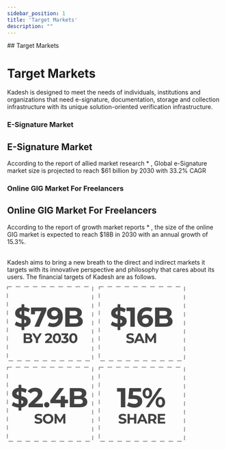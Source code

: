 ```yaml
---
sidebar_position: 1
title: 'Target Markets'
description: ""
---
```

<head>
    <link rel="canonical" href="https://docs.kadeshchain.com/docs/whitepaper/Market%20Info/TargetMarkets/" />
</head>
## Target Markets
<h1>Target Markets</h1>

Kadesh is designed to meet the needs of individuals, institutions and organizations that need e-signature, documentation, storage and collection infrastructure with its unique solution-oriented verification infrastructure.

### E-Signature Market
<h2>E-Signature Market</h2>
According to the report of allied market research * , Global e-Signature market size is projected to reach $61 billion by 2030 with 33.2% CAGR

### Online GIG Market For Freelancers
<h2>Online GIG Market For Freelancers</h2>
According to the report of growth market reports * , the size of the online GIG market is expected to reach $18B in 2030 with an annual growth of 15.3%.

<br/>Kadesh aims to bring a new breath to the direct and indirect markets it targets with its innovative perspective and philosophy that cares about its users. The financial targets of Kadesh are as follows.
<p class="top-img"><svg width="416" height="362" viewBox="0 0 416 362" fill="none" xmlns="http://www.w3.org/2000/svg">
<rect x="0.5" y="0.5" width="200" height="173" stroke="#434242" stroke-linecap="round" stroke-dasharray="10 10"/>
<path d="M33.728 101.68V41.52H40.128V101.68H33.728ZM36.032 94.768C32.448 94.768 29.0133 94.2987 25.728 93.36C22.4427 92.3787 19.7973 91.12 17.792 89.584L21.312 81.776C23.232 83.1413 25.4933 84.272 28.096 85.168C30.7413 86.0213 33.408 86.448 36.096 86.448C38.144 86.448 39.7867 86.256 41.024 85.872C42.304 85.4453 43.2427 84.8693 43.84 84.144C44.4373 83.4187 44.736 82.5867 44.736 81.648C44.736 80.4533 44.2667 79.5147 43.328 78.832C42.3893 78.1067 41.152 77.5307 39.616 77.104C38.08 76.6347 36.3733 76.208 34.496 75.824C32.6613 75.3973 30.8053 74.8853 28.928 74.288C27.0933 73.6907 25.408 72.9227 23.872 71.984C22.336 71.0453 21.0773 69.808 20.096 68.272C19.1573 66.736 18.688 64.7733 18.688 62.384C18.688 59.824 19.3707 57.4987 20.736 55.408C22.144 53.2747 24.2347 51.5893 27.008 50.352C29.824 49.072 33.344 48.432 37.568 48.432C40.384 48.432 43.1573 48.7733 45.888 49.456C48.6187 50.096 51.0293 51.0773 53.12 52.4L49.92 60.272C47.8293 59.0773 45.7387 58.2027 43.648 57.648C41.5573 57.0507 39.5093 56.752 37.504 56.752C35.4987 56.752 33.856 56.9867 32.576 57.456C31.296 57.9253 30.3787 58.544 29.824 59.312C29.2693 60.0373 28.992 60.8907 28.992 61.872C28.992 63.024 29.4613 63.9627 30.4 64.688C31.3387 65.3707 32.576 65.9253 34.112 66.352C35.648 66.7787 37.3333 67.2053 39.168 67.632C41.0453 68.0587 42.9013 68.5493 44.736 69.104C46.6133 69.6587 48.32 70.4053 49.856 71.344C51.392 72.2827 52.6293 73.52 53.568 75.056C54.5493 76.592 55.04 78.5333 55.04 80.88C55.04 83.3973 54.336 85.7013 52.928 87.792C51.52 89.8827 49.408 91.568 46.592 92.848C43.8187 94.128 40.2987 94.768 36.032 94.768ZM63.9315 94L81.9795 53.168L84.6675 57.648H60.5395L65.1475 52.784V64.944H55.9315V49.2H91.8355V55.92L75.1955 94H63.9315ZM110.275 48.432C114.414 48.432 117.976 49.2853 120.963 50.992C123.95 52.6987 126.254 55.1947 127.875 58.48C129.496 61.7227 130.307 65.776 130.307 70.64C130.307 75.8027 129.326 80.176 127.363 83.76C125.443 87.344 122.776 90.0747 119.363 91.952C115.95 93.8293 111.982 94.768 107.459 94.768C105.112 94.768 102.851 94.512 100.675 94C98.499 93.488 96.6217 92.72 95.043 91.696L98.883 84.08C100.12 84.9333 101.443 85.5307 102.851 85.872C104.259 86.1707 105.731 86.32 107.267 86.32C111.107 86.32 114.158 85.1467 116.419 82.8C118.723 80.4533 119.875 76.976 119.875 72.368C119.875 71.6 119.854 70.7467 119.811 69.808C119.768 68.8693 119.662 67.9307 119.491 66.992L122.307 69.68C121.582 71.344 120.558 72.752 119.235 73.904C117.912 75.0133 116.376 75.8667 114.627 76.464C112.878 77.0187 110.915 77.296 108.739 77.296C105.88 77.296 103.278 76.72 100.931 75.568C98.627 74.416 96.771 72.7947 95.363 70.704C93.9977 68.6133 93.315 66.16 93.315 63.344C93.315 60.272 94.0617 57.6267 95.555 55.408C97.091 53.1893 99.139 51.4827 101.699 50.288C104.302 49.0507 107.16 48.432 110.275 48.432ZM110.915 56.176C109.422 56.176 108.12 56.4533 107.011 57.008C105.902 57.52 105.027 58.288 104.387 59.312C103.747 60.2933 103.427 61.4667 103.427 62.832C103.427 64.88 104.11 66.5227 105.475 67.76C106.883 68.9547 108.739 69.552 111.043 69.552C112.536 69.552 113.859 69.2747 115.011 68.72C116.206 68.1227 117.123 67.312 117.763 66.288C118.403 65.264 118.723 64.112 118.723 62.832C118.723 61.552 118.403 60.4213 117.763 59.44C117.166 58.416 116.291 57.6267 115.139 57.072C113.987 56.4747 112.579 56.176 110.915 56.176ZM136.177 94V49.2H158.065C163.697 49.2 167.921 50.2667 170.737 52.4C173.596 54.5333 175.025 57.3493 175.025 60.848C175.025 63.1947 174.449 65.2427 173.297 66.992C172.145 68.6987 170.566 70.0213 168.561 70.96C166.556 71.8987 164.252 72.368 161.649 72.368L162.865 69.744C165.681 69.744 168.177 70.2133 170.353 71.152C172.529 72.048 174.214 73.392 175.409 75.184C176.646 76.976 177.265 79.1733 177.265 81.776C177.265 85.616 175.75 88.624 172.721 90.8C169.692 92.9333 165.233 94 159.345 94H136.177ZM146.481 86.192H158.577C161.265 86.192 163.292 85.7653 164.657 84.912C166.065 84.016 166.769 82.608 166.769 80.688C166.769 78.8107 166.065 77.424 164.657 76.528C163.292 75.5893 161.265 75.12 158.577 75.12H145.713V67.568H156.785C159.302 67.568 161.222 67.1413 162.545 66.288C163.91 65.392 164.593 64.048 164.593 62.256C164.593 60.5067 163.91 59.2053 162.545 58.352C161.222 57.456 159.302 57.008 156.785 57.008H146.481V86.192Z" fill="#434242"/>
<path d="M38.656 132V109.6H49.6C52.416 109.6 54.528 110.133 55.936 111.2C57.3653 112.267 58.08 113.675 58.08 115.424C58.08 116.597 57.792 117.621 57.216 118.496C56.64 119.349 55.8507 120.011 54.848 120.48C53.8453 120.949 52.6933 121.184 51.392 121.184L52 119.872C53.408 119.872 54.656 120.107 55.744 120.576C56.832 121.024 57.6747 121.696 58.272 122.592C58.8907 123.488 59.2 124.587 59.2 125.888C59.2 127.808 58.4427 129.312 56.928 130.4C55.4133 131.467 53.184 132 50.24 132H38.656ZM43.808 128.096H49.856C51.2 128.096 52.2133 127.883 52.896 127.456C53.6 127.008 53.952 126.304 53.952 125.344C53.952 124.405 53.6 123.712 52.896 123.264C52.2133 122.795 51.2 122.56 49.856 122.56H43.424V118.784H48.96C50.2187 118.784 51.1787 118.571 51.84 118.144C52.5227 117.696 52.864 117.024 52.864 116.128C52.864 115.253 52.5227 114.603 51.84 114.176C51.1787 113.728 50.2187 113.504 48.96 113.504H43.808V128.096ZM67.264 132V122.848L68.448 125.984L58.592 109.6H64.096L71.648 122.176H68.48L76.064 109.6H81.152L71.296 125.984L72.448 122.848V132H67.264ZM88.8635 132V128.64L97.5035 120.48C98.1862 119.861 98.6875 119.307 99.0075 118.816C99.3275 118.325 99.5408 117.877 99.6475 117.472C99.7755 117.067 99.8395 116.693 99.8395 116.352C99.8395 115.456 99.5302 114.773 98.9115 114.304C98.3142 113.813 97.4288 113.568 96.2555 113.568C95.3168 113.568 94.4422 113.749 93.6315 114.112C92.8422 114.475 92.1702 115.04 91.6155 115.808L87.8395 113.376C88.6928 112.096 89.8875 111.083 91.4235 110.336C92.9595 109.589 94.7302 109.216 96.7355 109.216C98.3995 109.216 99.8502 109.493 101.087 110.048C102.346 110.581 103.317 111.339 104 112.32C104.704 113.301 105.056 114.475 105.056 115.84C105.056 116.565 104.959 117.291 104.767 118.016C104.597 118.72 104.234 119.467 103.679 120.256C103.146 121.045 102.357 121.931 101.311 122.912L94.1435 129.664L93.1515 127.776H105.792V132H88.8635ZM116.571 132.384C114.736 132.384 113.093 131.936 111.643 131.04C110.192 130.123 109.051 128.8 108.219 127.072C107.387 125.344 106.971 123.253 106.971 120.8C106.971 118.347 107.387 116.256 108.219 114.528C109.051 112.8 110.192 111.488 111.643 110.592C113.093 109.675 114.736 109.216 116.571 109.216C118.427 109.216 120.069 109.675 121.499 110.592C122.949 111.488 124.091 112.8 124.923 114.528C125.755 116.256 126.171 118.347 126.171 120.8C126.171 123.253 125.755 125.344 124.923 127.072C124.091 128.8 122.949 130.123 121.499 131.04C120.069 131.936 118.427 132.384 116.571 132.384ZM116.571 128C117.445 128 118.203 127.755 118.843 127.264C119.504 126.773 120.016 125.995 120.379 124.928C120.763 123.861 120.955 122.485 120.955 120.8C120.955 119.115 120.763 117.739 120.379 116.672C120.016 115.605 119.504 114.827 118.843 114.336C118.203 113.845 117.445 113.6 116.571 113.6C115.717 113.6 114.96 113.845 114.299 114.336C113.659 114.827 113.147 115.605 112.763 116.672C112.4 117.739 112.219 119.115 112.219 120.8C112.219 122.485 112.4 123.861 112.763 124.928C113.147 125.995 113.659 126.773 114.299 127.264C114.96 127.755 115.717 128 116.571 128ZM134.681 132.384C133.123 132.384 131.577 132.181 130.041 131.776C128.505 131.349 127.203 130.752 126.137 129.984L128.153 126.016C129.006 126.635 129.998 127.125 131.129 127.488C132.259 127.851 133.401 128.032 134.553 128.032C135.854 128.032 136.878 127.776 137.625 127.264C138.371 126.752 138.745 126.048 138.745 125.152C138.745 124.299 138.414 123.627 137.753 123.136C137.091 122.645 136.025 122.4 134.553 122.4H132.185V118.976L138.425 111.904L139.001 113.76H127.257V109.6H142.937V112.96L136.729 120.032L134.105 118.528H135.609C138.361 118.528 140.441 119.147 141.849 120.384C143.257 121.621 143.961 123.211 143.961 125.152C143.961 126.411 143.63 127.595 142.969 128.704C142.307 129.792 141.294 130.677 139.929 131.36C138.563 132.043 136.814 132.384 134.681 132.384ZM154.994 132.384C153.16 132.384 151.517 131.936 150.066 131.04C148.616 130.123 147.474 128.8 146.642 127.072C145.81 125.344 145.394 123.253 145.394 120.8C145.394 118.347 145.81 116.256 146.642 114.528C147.474 112.8 148.616 111.488 150.066 110.592C151.517 109.675 153.16 109.216 154.994 109.216C156.85 109.216 158.493 109.675 159.922 110.592C161.373 111.488 162.514 112.8 163.346 114.528C164.178 116.256 164.594 118.347 164.594 120.8C164.594 123.253 164.178 125.344 163.346 127.072C162.514 128.8 161.373 130.123 159.922 131.04C158.493 131.936 156.85 132.384 154.994 132.384ZM154.994 128C155.869 128 156.626 127.755 157.266 127.264C157.928 126.773 158.44 125.995 158.802 124.928C159.186 123.861 159.378 122.485 159.378 120.8C159.378 119.115 159.186 117.739 158.802 116.672C158.44 115.605 157.928 114.827 157.266 114.336C156.626 113.845 155.869 113.6 154.994 113.6C154.141 113.6 153.384 113.845 152.722 114.336C152.082 114.827 151.57 115.605 151.186 116.672C150.824 117.739 150.642 119.115 150.642 120.8C150.642 122.485 150.824 123.861 151.186 124.928C151.57 125.995 152.082 126.773 152.722 127.264C153.384 127.755 154.141 128 154.994 128Z" fill="#434242"/>
<rect x="0.5" y="188.5" width="200" height="173" stroke="#434242" stroke-linecap="round" stroke-dasharray="10 10"/>
<path d="M26.728 289.68V229.52H33.128V289.68H26.728ZM29.032 282.768C25.448 282.768 22.0133 282.299 18.728 281.36C15.4427 280.379 12.7973 279.12 10.792 277.584L14.312 269.776C16.232 271.141 18.4933 272.272 21.096 273.168C23.7413 274.021 26.408 274.448 29.096 274.448C31.144 274.448 32.7867 274.256 34.024 273.872C35.304 273.445 36.2427 272.869 36.84 272.144C37.4373 271.419 37.736 270.587 37.736 269.648C37.736 268.453 37.2667 267.515 36.328 266.832C35.3893 266.107 34.152 265.531 32.616 265.104C31.08 264.635 29.3733 264.208 27.496 263.824C25.6613 263.397 23.8053 262.885 21.928 262.288C20.0933 261.691 18.408 260.923 16.872 259.984C15.336 259.045 14.0773 257.808 13.096 256.272C12.1573 254.736 11.688 252.773 11.688 250.384C11.688 247.824 12.3707 245.499 13.736 243.408C15.144 241.275 17.2347 239.589 20.008 238.352C22.824 237.072 26.344 236.432 30.568 236.432C33.384 236.432 36.1573 236.773 38.888 237.456C41.6187 238.096 44.0293 239.077 46.12 240.4L42.92 248.272C40.8293 247.077 38.7387 246.203 36.648 245.648C34.5573 245.051 32.5093 244.752 30.504 244.752C28.4987 244.752 26.856 244.987 25.576 245.456C24.296 245.925 23.3787 246.544 22.824 247.312C22.2693 248.037 21.992 248.891 21.992 249.872C21.992 251.024 22.4613 251.963 23.4 252.688C24.3387 253.371 25.576 253.925 27.112 254.352C28.648 254.779 30.3333 255.205 32.168 255.632C34.0453 256.059 35.9013 256.549 37.736 257.104C39.6133 257.659 41.32 258.405 42.856 259.344C44.392 260.283 45.6293 261.52 46.568 263.056C47.5493 264.592 48.04 266.533 48.04 268.88C48.04 271.397 47.336 273.701 45.928 275.792C44.52 277.883 42.408 279.568 39.592 280.848C36.8187 282.128 33.2987 282.768 29.032 282.768ZM50.0045 282V275.28L67.2845 258.96C68.6498 257.723 69.6525 256.613 70.2925 255.632C70.9325 254.651 71.3592 253.755 71.5725 252.944C71.8285 252.133 71.9565 251.387 71.9565 250.704C71.9565 248.912 71.3378 247.547 70.1005 246.608C68.9058 245.627 67.1352 245.136 64.7885 245.136C62.9112 245.136 61.1618 245.499 59.5405 246.224C57.9618 246.949 56.6178 248.08 55.5085 249.616L47.9565 244.752C49.6632 242.192 52.0525 240.165 55.1245 238.672C58.1965 237.179 61.7378 236.432 65.7485 236.432C69.0765 236.432 71.9778 236.987 74.4525 238.096C76.9698 239.163 78.9112 240.677 80.2765 242.64C81.6845 244.603 82.3885 246.949 82.3885 249.68C82.3885 251.131 82.1965 252.581 81.8125 254.032C81.4712 255.44 80.7458 256.933 79.6365 258.512C78.5698 260.091 76.9912 261.861 74.9005 263.824L60.5645 277.328L58.5805 273.552H83.8605V282H50.0045ZM92.7315 282.512C91.0248 282.512 89.5528 281.936 88.3155 280.784C87.1208 279.589 86.5235 278.075 86.5235 276.24C86.5235 274.405 87.1208 272.933 88.3155 271.824C89.5528 270.672 91.0248 270.096 92.7315 270.096C94.4808 270.096 95.9528 270.672 97.1475 271.824C98.3422 272.933 98.9395 274.405 98.9395 276.24C98.9395 278.075 98.3422 279.589 97.1475 280.784C95.9528 281.936 94.4808 282.512 92.7315 282.512ZM101.161 272.592V265.616L122.281 237.2H133.161L112.489 265.616L107.433 264.144H142.697V272.592H101.161ZM125.289 282V272.592L125.609 264.144V255.76H135.402V282H125.289ZM146.695 282V237.2H168.583C174.215 237.2 178.439 238.267 181.255 240.4C184.113 242.533 185.543 245.349 185.543 248.848C185.543 251.195 184.967 253.243 183.815 254.992C182.663 256.699 181.084 258.021 179.079 258.96C177.073 259.899 174.769 260.368 172.167 260.368L173.383 257.744C176.199 257.744 178.695 258.213 180.871 259.152C183.047 260.048 184.732 261.392 185.927 263.184C187.164 264.976 187.783 267.173 187.783 269.776C187.783 273.616 186.268 276.624 183.239 278.8C180.209 280.933 175.751 282 169.863 282H146.695ZM156.999 274.192H169.095C171.783 274.192 173.809 273.765 175.175 272.912C176.583 272.016 177.287 270.608 177.287 268.688C177.287 266.811 176.583 265.424 175.175 264.528C173.809 263.589 171.783 263.12 169.095 263.12H156.231V255.568H167.303C169.82 255.568 171.74 255.141 173.063 254.288C174.428 253.392 175.111 252.048 175.111 250.256C175.111 248.507 174.428 247.205 173.063 246.352C171.74 245.456 169.82 245.008 167.303 245.008H156.999V274.192Z" fill="#434242"/>
<path d="M73.016 320.384C71.224 320.384 69.5067 320.149 67.864 319.68C66.2213 319.189 64.8987 318.56 63.896 317.792L65.656 313.888C66.616 314.571 67.7467 315.136 69.048 315.584C70.3707 316.011 71.704 316.224 73.048 316.224C74.072 316.224 74.8933 316.128 75.512 315.936C76.152 315.723 76.6213 315.435 76.92 315.072C77.2187 314.709 77.368 314.293 77.368 313.824C77.368 313.227 77.1333 312.757 76.664 312.416C76.1947 312.053 75.576 311.765 74.808 311.552C74.04 311.317 73.1867 311.104 72.248 310.912C71.3307 310.699 70.4027 310.443 69.464 310.144C68.5467 309.845 67.704 309.461 66.936 308.992C66.168 308.523 65.5387 307.904 65.048 307.136C64.5787 306.368 64.344 305.387 64.344 304.192C64.344 302.912 64.6853 301.749 65.368 300.704C66.072 299.637 67.1173 298.795 68.504 298.176C69.912 297.536 71.672 297.216 73.784 297.216C75.192 297.216 76.5787 297.387 77.944 297.728C79.3093 298.048 80.5147 298.539 81.56 299.2L79.96 303.136C78.9147 302.539 77.8693 302.101 76.824 301.824C75.7787 301.525 74.7547 301.376 73.752 301.376C72.7493 301.376 71.928 301.493 71.288 301.728C70.648 301.963 70.1893 302.272 69.912 302.656C69.6347 303.019 69.496 303.445 69.496 303.936C69.496 304.512 69.7307 304.981 70.2 305.344C70.6693 305.685 71.288 305.963 72.056 306.176C72.824 306.389 73.6667 306.603 74.584 306.816C75.5227 307.029 76.4507 307.275 77.368 307.552C78.3067 307.829 79.16 308.203 79.928 308.672C80.696 309.141 81.3147 309.76 81.784 310.528C82.2747 311.296 82.52 312.267 82.52 313.44C82.52 314.699 82.168 315.851 81.464 316.896C80.76 317.941 79.704 318.784 78.296 319.424C76.9093 320.064 75.1493 320.384 73.016 320.384ZM95.9823 320.384C94.2116 320.384 92.5689 320.096 91.0543 319.52C89.5609 318.944 88.2596 318.133 87.1503 317.088C86.0623 316.043 85.2089 314.816 84.5903 313.408C83.9929 312 83.6943 310.464 83.6943 308.8C83.6943 307.136 83.9929 305.6 84.5903 304.192C85.2089 302.784 86.0729 301.557 87.1823 300.512C88.2916 299.467 89.5929 298.656 91.0863 298.08C92.5796 297.504 94.2009 297.216 95.9503 297.216C97.7209 297.216 99.3423 297.504 100.814 298.08C102.308 298.656 103.598 299.467 104.686 300.512C105.796 301.557 106.66 302.784 107.278 304.192C107.897 305.579 108.206 307.115 108.206 308.8C108.206 310.464 107.897 312.011 107.278 313.44C106.66 314.848 105.796 316.075 104.686 317.12C103.598 318.144 102.308 318.944 100.814 319.52C99.3423 320.096 97.7316 320.384 95.9823 320.384ZM95.9503 315.968C96.9529 315.968 97.8703 315.797 98.7023 315.456C99.5556 315.115 100.302 314.624 100.942 313.984C101.582 313.344 102.073 312.587 102.414 311.712C102.777 310.837 102.958 309.867 102.958 308.8C102.958 307.733 102.777 306.763 102.414 305.888C102.073 305.013 101.582 304.256 100.942 303.616C100.324 302.976 99.5876 302.485 98.7343 302.144C97.8809 301.803 96.9529 301.632 95.9503 301.632C94.9476 301.632 94.0196 301.803 93.1663 302.144C92.3343 302.485 91.5983 302.976 90.9583 303.616C90.3183 304.256 89.8169 305.013 89.4543 305.888C89.1129 306.763 88.9423 307.733 88.9423 308.8C88.9423 309.845 89.1129 310.816 89.4543 311.712C89.8169 312.587 90.3076 313.344 90.9263 313.984C91.5663 314.624 92.3129 315.115 93.1663 315.456C94.0196 315.797 94.9476 315.968 95.9503 315.968ZM111.142 320V297.6H115.43L124.966 313.408H122.694L132.07 297.6H136.326L136.39 320H131.526L131.494 305.056H132.39L124.902 317.632H122.566L114.918 305.056H116.006V320H111.142Z" fill="#434242"/>
<rect x="215.5" y="188.5" width="200" height="173" stroke="#434242" stroke-linecap="round" stroke-dasharray="10 10"/>
<path d="M266.408 282V241.04L270.888 245.52H257.448V237.2H276.776V282H266.408ZM297.871 282.768C294.756 282.768 291.663 282.363 288.59 281.552C285.561 280.699 282.959 279.504 280.782 277.968L284.878 270.032C286.585 271.269 288.548 272.251 290.767 272.976C293.028 273.701 295.311 274.064 297.615 274.064C300.217 274.064 302.265 273.552 303.759 272.528C305.252 271.504 305.999 270.075 305.999 268.24C305.999 267.088 305.7 266.064 305.103 265.168C304.505 264.272 303.439 263.589 301.903 263.12C300.409 262.651 298.297 262.416 295.567 262.416H284.111L286.415 237.2H313.743V245.52H290.127L295.503 240.784L293.903 258.768L288.527 254.032H297.999C302.436 254.032 305.999 254.651 308.687 255.888C311.417 257.083 313.401 258.725 314.639 260.816C315.876 262.907 316.495 265.275 316.495 267.92C316.495 270.565 315.833 273.019 314.51 275.28C313.188 277.499 311.14 279.312 308.367 280.72C305.636 282.085 302.137 282.768 297.871 282.768ZM324.62 282L355.212 237.2H362.828L332.236 282H324.62ZM328.524 261.392C326.348 261.392 324.428 260.901 322.764 259.92C321.1 258.896 319.777 257.467 318.796 255.632C317.857 253.755 317.388 251.557 317.388 249.04C317.388 246.523 317.857 244.347 318.796 242.512C319.777 240.677 321.1 239.248 322.764 238.224C324.428 237.2 326.348 236.688 328.524 236.688C330.7 236.688 332.62 237.2 334.284 238.224C335.948 239.248 337.249 240.677 338.188 242.512C339.127 244.347 339.596 246.523 339.596 249.04C339.596 251.557 339.127 253.755 338.188 255.632C337.249 257.467 335.948 258.896 334.284 259.92C332.62 260.901 330.7 261.392 328.524 261.392ZM328.524 256.144C329.932 256.144 331.063 255.568 331.916 254.416C332.769 253.221 333.196 251.429 333.196 249.04C333.196 246.651 332.769 244.88 331.916 243.728C331.063 242.533 329.932 241.936 328.524 241.936C327.159 241.936 326.028 242.533 325.132 243.728C324.279 244.88 323.852 246.651 323.852 249.04C323.852 251.387 324.279 253.157 325.132 254.352C326.028 255.547 327.159 256.144 328.524 256.144ZM358.924 282.512C356.791 282.512 354.871 282.021 353.164 281.04C351.5 280.016 350.199 278.587 349.26 276.752C348.321 274.875 347.852 272.677 347.852 270.16C347.852 267.643 348.321 265.467 349.26 263.632C350.199 261.797 351.5 260.368 353.164 259.344C354.871 258.32 356.791 257.808 358.924 257.808C361.143 257.808 363.084 258.32 364.748 259.344C366.412 260.368 367.713 261.797 368.652 263.632C369.591 265.467 370.06 267.643 370.06 270.16C370.06 272.677 369.591 274.875 368.652 276.752C367.713 278.587 366.412 280.016 364.748 281.04C363.084 282.021 361.143 282.512 358.924 282.512ZM358.924 277.264C360.332 277.264 361.463 276.688 362.316 275.536C363.169 274.341 363.596 272.549 363.596 270.16C363.596 267.813 363.169 266.043 362.316 264.848C361.463 263.653 360.332 263.056 358.924 263.056C357.559 263.056 356.428 263.653 355.532 264.848C354.679 266 354.252 267.771 354.252 270.16C354.252 272.549 354.679 274.341 355.532 275.536C356.428 276.688 357.559 277.264 358.924 277.264Z" fill="#434242"/>
<path d="M270.016 320.384C268.224 320.384 266.507 320.149 264.864 319.68C263.221 319.189 261.899 318.56 260.896 317.792L262.656 313.888C263.616 314.571 264.747 315.136 266.048 315.584C267.371 316.011 268.704 316.224 270.048 316.224C271.072 316.224 271.893 316.128 272.512 315.936C273.152 315.723 273.621 315.435 273.92 315.072C274.219 314.709 274.368 314.293 274.368 313.824C274.368 313.227 274.133 312.757 273.664 312.416C273.195 312.053 272.576 311.765 271.808 311.552C271.04 311.317 270.187 311.104 269.248 310.912C268.331 310.699 267.403 310.443 266.464 310.144C265.547 309.845 264.704 309.461 263.936 308.992C263.168 308.523 262.539 307.904 262.048 307.136C261.579 306.368 261.344 305.387 261.344 304.192C261.344 302.912 261.685 301.749 262.368 300.704C263.072 299.637 264.117 298.795 265.504 298.176C266.912 297.536 268.672 297.216 270.784 297.216C272.192 297.216 273.579 297.387 274.944 297.728C276.309 298.048 277.515 298.539 278.56 299.2L276.96 303.136C275.915 302.539 274.869 302.101 273.824 301.824C272.779 301.525 271.755 301.376 270.752 301.376C269.749 301.376 268.928 301.493 268.288 301.728C267.648 301.963 267.189 302.272 266.912 302.656C266.635 303.019 266.496 303.445 266.496 303.936C266.496 304.512 266.731 304.981 267.2 305.344C267.669 305.685 268.288 305.963 269.056 306.176C269.824 306.389 270.667 306.603 271.584 306.816C272.523 307.029 273.451 307.275 274.368 307.552C275.307 307.829 276.16 308.203 276.928 308.672C277.696 309.141 278.315 309.76 278.784 310.528C279.275 311.296 279.52 312.267 279.52 313.44C279.52 314.699 279.168 315.851 278.464 316.896C277.76 317.941 276.704 318.784 275.296 319.424C273.909 320.064 272.149 320.384 270.016 320.384ZM297.462 297.6H302.646V320H297.462V297.6ZM287.286 320H282.102V297.6H287.286V320ZM297.846 310.816H286.902V306.432H297.846V310.816ZM304.042 320L314.026 297.6H319.146L329.162 320H323.722L315.53 300.224H317.578L309.354 320H304.042ZM309.034 315.2L310.41 311.264H321.93L323.338 315.2H309.034ZM330.526 320V297.6H340.222C342.227 297.6 343.955 297.931 345.406 298.592C346.857 299.232 347.977 300.16 348.766 301.376C349.555 302.592 349.95 304.043 349.95 305.728C349.95 307.392 349.555 308.832 348.766 310.048C347.977 311.243 346.857 312.16 345.406 312.8C343.955 313.44 342.227 313.76 340.222 313.76H333.406L335.71 311.488V320H330.526ZM344.766 320L339.166 311.872H344.702L350.366 320H344.766ZM335.71 312.064L333.406 309.632H339.934C341.534 309.632 342.729 309.291 343.518 308.608C344.307 307.904 344.702 306.944 344.702 305.728C344.702 304.491 344.307 303.531 343.518 302.848C342.729 302.165 341.534 301.824 339.934 301.824H333.406L335.71 299.36V312.064ZM357.865 306.624H368.649V310.656H357.865V306.624ZM358.249 315.84H370.441V320H353.097V297.6H370.025V301.76H358.249V315.84Z" fill="#434242"/>
<rect x="215.5" y="0.5" width="200" height="173" stroke="#434242" stroke-linecap="round" stroke-dasharray="10 10"/>
<path d="M258.728 101.68V41.52H265.128V101.68H258.728ZM261.032 94.768C257.448 94.768 254.013 94.2987 250.728 93.36C247.443 92.3787 244.797 91.12 242.792 89.584L246.312 81.776C248.232 83.1413 250.493 84.272 253.096 85.168C255.741 86.0213 258.408 86.448 261.096 86.448C263.144 86.448 264.787 86.256 266.024 85.872C267.304 85.4453 268.243 84.8693 268.84 84.144C269.437 83.4187 269.736 82.5867 269.736 81.648C269.736 80.4533 269.267 79.5147 268.328 78.832C267.389 78.1067 266.152 77.5307 264.616 77.104C263.08 76.6347 261.373 76.208 259.496 75.824C257.661 75.3973 255.805 74.8853 253.928 74.288C252.093 73.6907 250.408 72.9227 248.872 71.984C247.336 71.0453 246.077 69.808 245.096 68.272C244.157 66.736 243.688 64.7733 243.688 62.384C243.688 59.824 244.371 57.4987 245.736 55.408C247.144 53.2747 249.235 51.5893 252.008 50.352C254.824 49.072 258.344 48.432 262.568 48.432C265.384 48.432 268.157 48.7733 270.888 49.456C273.619 50.096 276.029 51.0773 278.12 52.4L274.92 60.272C272.829 59.0773 270.739 58.2027 268.648 57.648C266.557 57.0507 264.509 56.752 262.504 56.752C260.499 56.752 258.856 56.9867 257.576 57.456C256.296 57.9253 255.379 58.544 254.824 59.312C254.269 60.0373 253.992 60.8907 253.992 61.872C253.992 63.024 254.461 63.9627 255.4 64.688C256.339 65.3707 257.576 65.9253 259.112 66.352C260.648 66.7787 262.333 67.2053 264.168 67.632C266.045 68.0587 267.901 68.5493 269.736 69.104C271.613 69.6587 273.32 70.4053 274.856 71.344C276.392 72.2827 277.629 73.52 278.568 75.056C279.549 76.592 280.04 78.5333 280.04 80.88C280.04 83.3973 279.336 85.7013 277.928 87.792C276.52 89.8827 274.408 91.568 271.592 92.848C268.819 94.128 265.299 94.768 261.032 94.768ZM288.676 94V53.04L293.156 57.52H279.716V49.2H299.044V94H288.676ZM324.938 94.768C320.842 94.768 317.279 93.9147 314.25 92.208C311.263 90.5013 308.959 88.0053 307.338 84.72C305.717 81.4347 304.906 77.3813 304.906 72.56C304.906 67.3973 305.866 63.024 307.786 59.44C309.749 55.856 312.437 53.1253 315.85 51.248C319.306 49.3707 323.274 48.432 327.754 48.432C330.143 48.432 332.426 48.688 334.602 49.2C336.778 49.712 338.655 50.48 340.234 51.504L336.394 59.12C335.157 58.2667 333.834 57.6907 332.426 57.392C331.018 57.0507 329.546 56.88 328.01 56.88C324.127 56.88 321.055 58.0533 318.794 60.4C316.533 62.7467 315.402 66.224 315.402 70.832C315.402 71.6 315.402 72.4533 315.402 73.392C315.445 74.3307 315.573 75.2693 315.786 76.208L312.906 73.52C313.717 71.856 314.762 70.4693 316.042 69.36C317.322 68.208 318.837 67.3547 320.586 66.8C322.378 66.2027 324.341 65.904 326.474 65.904C329.375 65.904 331.978 66.48 334.282 67.632C336.586 68.784 338.421 70.4053 339.786 72.496C341.194 74.5867 341.898 77.04 341.898 79.856C341.898 82.8853 341.13 85.5307 339.594 87.792C338.101 90.0107 336.074 91.7387 333.514 92.976C330.997 94.1707 328.138 94.768 324.938 94.768ZM324.362 87.024C325.813 87.024 327.093 86.768 328.202 86.256C329.354 85.7013 330.25 84.912 330.89 83.888C331.53 82.864 331.85 81.6907 331.85 80.368C331.85 78.32 331.146 76.6987 329.738 75.504C328.373 74.2667 326.538 73.648 324.234 73.648C322.698 73.648 321.354 73.9467 320.202 74.544C319.05 75.0987 318.133 75.888 317.45 76.912C316.81 77.8933 316.49 79.0453 316.49 80.368C316.49 81.648 316.81 82.8 317.45 83.824C318.09 84.8053 318.986 85.5947 320.138 86.192C321.29 86.7467 322.698 87.024 324.362 87.024ZM346.552 94V49.2H368.44C374.072 49.2 378.296 50.2667 381.112 52.4C383.971 54.5333 385.4 57.3493 385.4 60.848C385.4 63.1947 384.824 65.2427 383.672 66.992C382.52 68.6987 380.941 70.0213 378.936 70.96C376.931 71.8987 374.627 72.368 372.024 72.368L373.24 69.744C376.056 69.744 378.552 70.2133 380.728 71.152C382.904 72.048 384.589 73.392 385.784 75.184C387.021 76.976 387.64 79.1733 387.64 81.776C387.64 85.616 386.125 88.624 383.096 90.8C380.067 92.9333 375.608 94 369.72 94H346.552ZM356.856 86.192H368.952C371.64 86.192 373.667 85.7653 375.032 84.912C376.44 84.016 377.144 82.608 377.144 80.688C377.144 78.8107 376.44 77.424 375.032 76.528C373.667 75.5893 371.64 75.12 368.952 75.12H356.088V67.568H367.16C369.677 67.568 371.597 67.1413 372.92 66.288C374.285 65.392 374.968 64.048 374.968 62.256C374.968 60.5067 374.285 59.2053 372.92 58.352C371.597 57.456 369.677 57.008 367.16 57.008H356.856V86.192Z" fill="#434242"/>
<path d="M288.016 132.384C286.224 132.384 284.507 132.149 282.864 131.68C281.221 131.189 279.899 130.56 278.896 129.792L280.656 125.888C281.616 126.571 282.747 127.136 284.048 127.584C285.371 128.011 286.704 128.224 288.048 128.224C289.072 128.224 289.893 128.128 290.512 127.936C291.152 127.723 291.621 127.435 291.92 127.072C292.219 126.709 292.368 126.293 292.368 125.824C292.368 125.227 292.133 124.757 291.664 124.416C291.195 124.053 290.576 123.765 289.808 123.552C289.04 123.317 288.187 123.104 287.248 122.912C286.331 122.699 285.403 122.443 284.464 122.144C283.547 121.845 282.704 121.461 281.936 120.992C281.168 120.523 280.539 119.904 280.048 119.136C279.579 118.368 279.344 117.387 279.344 116.192C279.344 114.912 279.685 113.749 280.368 112.704C281.072 111.637 282.117 110.795 283.504 110.176C284.912 109.536 286.672 109.216 288.784 109.216C290.192 109.216 291.579 109.387 292.944 109.728C294.309 110.048 295.515 110.539 296.56 111.2L294.96 115.136C293.915 114.539 292.869 114.101 291.824 113.824C290.779 113.525 289.755 113.376 288.752 113.376C287.749 113.376 286.928 113.493 286.288 113.728C285.648 113.963 285.189 114.272 284.912 114.656C284.635 115.019 284.496 115.445 284.496 115.936C284.496 116.512 284.731 116.981 285.2 117.344C285.669 117.685 286.288 117.963 287.056 118.176C287.824 118.389 288.667 118.603 289.584 118.816C290.523 119.029 291.451 119.275 292.368 119.552C293.307 119.829 294.16 120.203 294.928 120.672C295.696 121.141 296.315 121.76 296.784 122.528C297.275 123.296 297.52 124.267 297.52 125.44C297.52 126.699 297.168 127.851 296.464 128.896C295.76 129.941 294.704 130.784 293.296 131.424C291.909 132.064 290.149 132.384 288.016 132.384ZM297.158 132L307.142 109.6H312.262L322.278 132H316.838L308.646 112.224H310.694L302.47 132H297.158ZM302.15 127.2L303.526 123.264H315.046L316.454 127.2H302.15ZM323.642 132V109.6H327.93L337.466 125.408H335.194L344.57 109.6H348.826L348.89 132H344.026L343.994 117.056H344.89L337.402 129.632H335.066L327.418 117.056H328.506V132H323.642Z" fill="#434242"/>
</svg></p>